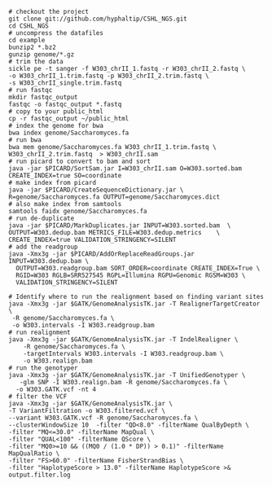 
	# checkout the project
	git clone git://github.com/hyphaltip/CSHL_NGS.git
	cd CSHL_NGS
	# uncompress the datafiles
	cd example
	bunzip2 *.bz2
	gunzip genome/*.gz
	# trim the data
	sickle pe -t sanger -f W303_chrII_1.fastq -r W303_chrII_2.fastq \
	-o W303_chrII_1.trim.fastq -p W303_chrII_2.trim.fastq \
	-s W303_chrII_single.trim.fastq
	# run fastqc
	mkdir fastqc_output	
	fastqc -o fastqc_output *.fastq
	# copy to your public_html
	cp -r fastqc_output ~/public_html
	# index the genome for bwa
	bwa index genome/Saccharomyces.fa
	# run bwa
	bwa mem genome/Saccharomyces.fa W303_chrII_1.trim.fastq \
	W303_chrII_2.trim.fastq  > W303_chrII.sam
	# run picard to convert to bam and sort
	java -jar $PICARD/SortSam.jar I=W303_chrII.sam O=W303.sorted.bam CREATE_INDEX=true SO=coordinate
	# make index from picard
	java -jar $PICARD/CreateSequenceDictionary.jar \
	R=genome/Saccharomyces.fa OUTPUT=genome/Saccharomyces.dict
	# also make index from samtools
	samtools faidx genome/Saccharomyces.fa
	# run de-duplicate
	java -jar $PICARD/MarkDuplicates.jar INPUT=W303.sorted.bam  \
	OUTPUT=W303.dedup.bam METRICS_FILE=W303.dedup.metrics    \
	CREATE_INDEX=true VALIDATION_STRINGENCY=SILENT
    # add the readgroup
    java -Xmx3g -jar $PICARD/AddOrReplaceReadGroups.jar INPUT=W303.dedup.bam \
      OUTPUT=W303.readgroup.bam SORT_ORDER=coordinate CREATE_INDEX=True \
      RGID=W303 RGLB=SRR527545 RGPL=Illumina RGPU=Genomic RGSM=W303 \
      VALIDATION_STRINGENCY=SILENT

    # Identify where to run the realignment based on finding variant sites
	java -Xmx3g -jar $GATK/GenomeAnalysisTK.jar -T RealignerTargetCreator \
     -R genome/Saccharomyces.fa \
     -o W303.intervals -I W303.readgroup.bam
    # run realignment
	java -Xmx3g -jar $GATK/GenomeAnalysisTK.jar -T IndelRealigner \
		-R genome/Saccharomyces.fa \
		-targetIntervals W303.intervals -I W303.readgroup.bam \
		-o W303.realign.bam
	# run the genotyper
	java -Xmx3g -jar $GATK/GenomeAnalysisTK.jar -T UnifiedGenotyper \
       -glm SNP -I W303.realign.bam -R genome/Saccharomyces.fa \
      -o W303.GATK.vcf -nt 4
	# filter the VCF
	java -Xmx3g -jar $GATK/GenomeAnalysisTK.jar \
    -T VariantFiltration -o W303.filtered.vcf \
    --variant W303.GATK.vcf -R genome/Saccharomyces.fa \
    --clusterWindowSize 10  -filter "QD<8.0" -filterName QualByDepth \
    -filter "MQ<=30.0" -filterName MapQual \
    -filter "QUAL<100" -filterName QScore \
    -filter "MQ0>=10 && ((MQ0 / (1.0 * DP)) > 0.1)" -filterName MapQualRatio \
    -filter "FS>60.0" -filterName FisherStrandBias \
    -filter "HaplotypeScore > 13.0" -filterName HaplotypeScore >& output.filter.log

